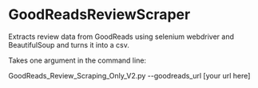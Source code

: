 # GoodReadsReviewScraper
Extracts review data from GoodReads using selenium webdriver and BeautifulSoup and turns it into a csv.

Takes one argument in the command line:

GoodReads_Review_Scraping_Only_V2.py --goodreads_url [your url here]

